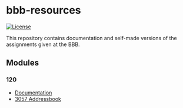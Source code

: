 
# bbb-resources

[![License][license-image]][license-url]

This repository contains documentation and self-made versions of the assignments given at the BBB.

## Modules

### 120

* [Documentation](./120/index.md)
* [3057 Addressbook](./120/addressbook)

[license-image]: http://img.shields.io/npm/l/elementx.svg?style=flat-square
[license-url]: ./license